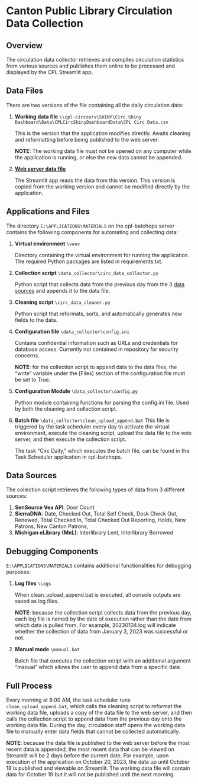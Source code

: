 # Canton Public Library Circulation Data Collection

## Overview
The circulation data collector retrieves and compiles circulation statistics 
from various sources and publishes them online to be processed and displayed 
by the CPL Streamlit app. 

## Data Files
There are two versions of the file containing all the daily circulation data:
1. **Working data file** `\\cpl-circserv\SHINY\Circ Shiny Dashboard\Data\CPLCircShinyDashboardData\CPL Circ Data.csv`

      This is the version that the application modifies directly. Awaits cleaning 
      and reformatting before being published to the web server.

      **NOTE**: The working data file must not be opened on any computer while the 
      application is running, or else the new data cannot be appended. 

2.	[**Web server data file**](https://sat.cantonpl.org/shiny/CPL%20Circ%20Data.csv)

      The Streamlit app reads the data from this version. This version is copied from 
      the working version and cannot be modified directly by the application.

## Applications and Files
The directory `E:\APPLICATIONS\MATERIALS` on the cpl-batchops server contains
the following components for automating and collecting data:
1.	**Virtual environment** `\venv` 
  
      Directory containing the virtual environment for running the application. The 
      required Python packages are listed in requirements.txt. 

2.	**Collection script** `\data_collector\circ_data_collector.py`

      Python script that collects data from the previous day from the 3 
      [data sources](https://github.com/Canton-Public-Library/CPL-Circ-Collection/blob/main/README.md#data-sources) 
      and appends it to the data file. 

3.	**Cleaning script** `\circ_data_cleaner.py`

      Python script that reformats, sorts, and automatically generates new fields to the data. 

4.	**Configuration file** `\data_collector\config.ini`

      Contains confidential information such as URLs and credentials for database access.
      Currently not contained in repository for security concerns. 

      **NOTE**: for the collection script to append data to the data files, the “write” 
      variable under the [Files] section of the configuration file must be set to True. 

5.	**Configuration Module** `\data_collector\config.py`
  
      Python module containing functions for parsing the config.ini file. Used by both 
      the cleaning and collection script.

6.	**Batch file** `\data_collector\clean_upload_append.bat`
      This file is triggered by the task scheduler every day to activate the virtual 
      environment, execute the cleaning script, upload the data file to the web server, 
      and then execute the collection script. 

      The task “Circ Daily,” which executes the batch file, can be found in the 
      Task Scheduler application in cpl-batchops. 

## Data Sources
The collection script retrieves the following types of data from 3 different sources:
1.	**SenSource Vea API**: Door Count
2.	**SierraDNA**: Date, Checked Out, Total Self Check, Desk Check Out, Renewed, 
Total Checked In, Total Checked Out Reporting, Holds, New Patrons, New Canton Patrons, 
3.	**Michigan eLibrary (MeL)**: Interlibrary Lent, Interlibrary Borrowed

## Debugging Components
`E:\APPLICATIONS\MATERIALS` contains additional functionalities for debugging purposes:
1.	**Log files** `\Logs`

      When clean_upload_append.bat is executed, all console outputs are saved as log files. 

      **NOTE**: because the collection script collects data from the previous day, each log file
      is named by the date of execution rather than the date from which data is pulled from.
      For example, 20230104.log will indicate whether the collection of data from January 3,
      2023 was successful or not. 

2.	**Manual mode** `\manual.bat`

      Batch file that executes the collection script with an additional argument “manual” 
      which allows the user to append data from a specific date. 

## Full Process
Every morning at 8:00 AM, the task scheduler runs `clean_upload_append.bat`, 
which calls the cleaning script to reformat the working data file, uploads a copy of 
the data file to the web server, and then calls the collection script to append data from 
the previous day onto the working data file. During the day, circulation staff opens the 
working data file to manually enter data fields that cannot be collected automatically. 

**NOTE**: because the data file is published to the web server before the most recent 
data is appended, the most recent data that can be viewed on Streamlit will be 2 days 
before the current date. For example, upon execution of the application on October 20, 2023, 
the data up until October 18 is published and viewable on Streamlit. The working data 
file will contain data for October 19 but it will not be published until the next morning. 
